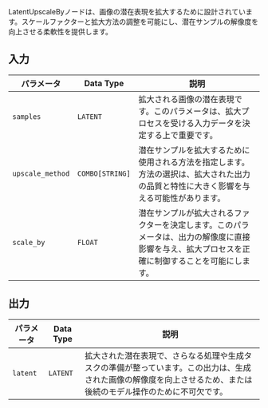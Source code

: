 
LatentUpscaleByノードは、画像の潜在表現を拡大するために設計されています。スケールファクターと拡大方法の調整を可能にし、潜在サンプルの解像度を向上させる柔軟性を提供します。

## 入力

| パラメータ     | Data Type | 説明 |
|---------------|--------------|-------------|
| `samples`     | `LATENT`     | 拡大される画像の潜在表現です。このパラメータは、拡大プロセスを受ける入力データを決定する上で重要です。 |
| `upscale_method` | `COMBO[STRING]` | 潜在サンプルを拡大するために使用される方法を指定します。方法の選択は、拡大された出力の品質と特性に大きく影響を与える可能性があります。 |
| `scale_by`    | `FLOAT`      | 潜在サンプルが拡大されるファクターを決定します。このパラメータは、出力の解像度に直接影響を与え、拡大プロセスを正確に制御することを可能にします。 |

## 出力

| パラメータ | Data Type | 説明 |
|-----------|-------------|-------------|
| `latent`  | `LATENT`    | 拡大された潜在表現で、さらなる処理や生成タスクの準備が整っています。この出力は、生成された画像の解像度を向上させるため、または後続のモデル操作のために不可欠です。 |
